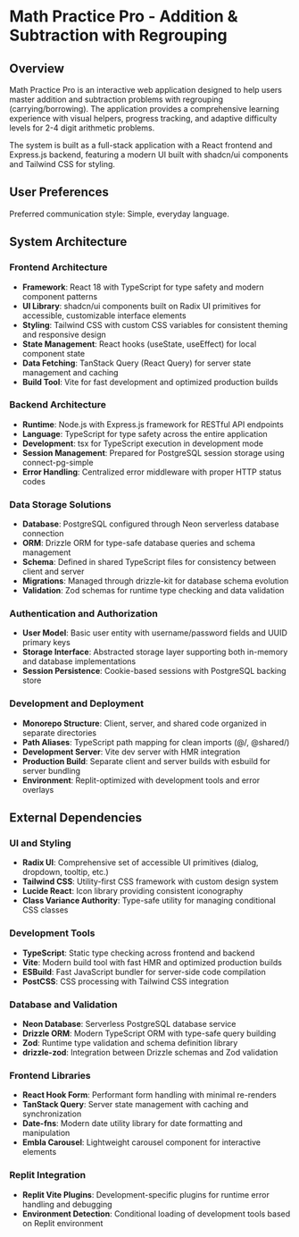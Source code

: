 # Math Practice Pro - Addition & Subtraction with Regrouping

## Overview

Math Practice Pro is an interactive web application designed to help users master addition and subtraction problems with regrouping (carrying/borrowing). The application provides a comprehensive learning experience with visual helpers, progress tracking, and adaptive difficulty levels for 2-4 digit arithmetic problems.

The system is built as a full-stack application with a React frontend and Express.js backend, featuring a modern UI built with shadcn/ui components and Tailwind CSS for styling.

## User Preferences

Preferred communication style: Simple, everyday language.

## System Architecture

### Frontend Architecture
- **Framework**: React 18 with TypeScript for type safety and modern component patterns
- **UI Library**: shadcn/ui components built on Radix UI primitives for accessible, customizable interface elements
- **Styling**: Tailwind CSS with custom CSS variables for consistent theming and responsive design
- **State Management**: React hooks (useState, useEffect) for local component state
- **Data Fetching**: TanStack Query (React Query) for server state management and caching
- **Build Tool**: Vite for fast development and optimized production builds

### Backend Architecture
- **Runtime**: Node.js with Express.js framework for RESTful API endpoints
- **Language**: TypeScript for type safety across the entire application
- **Development**: tsx for TypeScript execution in development mode
- **Session Management**: Prepared for PostgreSQL session storage using connect-pg-simple
- **Error Handling**: Centralized error middleware with proper HTTP status codes

### Data Storage Solutions
- **Database**: PostgreSQL configured through Neon serverless database connection
- **ORM**: Drizzle ORM for type-safe database queries and schema management
- **Schema**: Defined in shared TypeScript files for consistency between client and server
- **Migrations**: Managed through drizzle-kit for database schema evolution
- **Validation**: Zod schemas for runtime type checking and data validation

### Authentication and Authorization
- **User Model**: Basic user entity with username/password fields and UUID primary keys
- **Storage Interface**: Abstracted storage layer supporting both in-memory and database implementations
- **Session Persistence**: Cookie-based sessions with PostgreSQL backing store

### Development and Deployment
- **Monorepo Structure**: Client, server, and shared code organized in separate directories
- **Path Aliases**: TypeScript path mapping for clean imports (@/, @shared/)
- **Development Server**: Vite dev server with HMR integration
- **Production Build**: Separate client and server builds with esbuild for server bundling
- **Environment**: Replit-optimized with development tools and error overlays

## External Dependencies

### UI and Styling
- **Radix UI**: Comprehensive set of accessible UI primitives (dialog, dropdown, tooltip, etc.)
- **Tailwind CSS**: Utility-first CSS framework with custom design system
- **Lucide React**: Icon library providing consistent iconography
- **Class Variance Authority**: Type-safe utility for managing conditional CSS classes

### Development Tools
- **TypeScript**: Static type checking across frontend and backend
- **Vite**: Modern build tool with fast HMR and optimized production builds
- **ESBuild**: Fast JavaScript bundler for server-side code compilation
- **PostCSS**: CSS processing with Tailwind CSS integration

### Database and Validation
- **Neon Database**: Serverless PostgreSQL database service
- **Drizzle ORM**: Modern TypeScript ORM with type-safe query building
- **Zod**: Runtime type validation and schema definition library
- **drizzle-zod**: Integration between Drizzle schemas and Zod validation

### Frontend Libraries
- **React Hook Form**: Performant form handling with minimal re-renders
- **TanStack Query**: Server state management with caching and synchronization
- **Date-fns**: Modern date utility library for date formatting and manipulation
- **Embla Carousel**: Lightweight carousel component for interactive elements

### Replit Integration
- **Replit Vite Plugins**: Development-specific plugins for runtime error handling and debugging
- **Environment Detection**: Conditional loading of development tools based on Replit environment